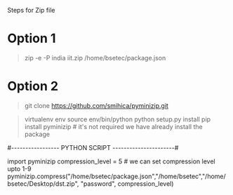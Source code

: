 Steps for Zip file



# Option 1
> zip -e -P india iit.zip /home/bsetec/package.json


# Option 2

> git clone https://github.com/smihica/pyminizip.git

> virtualenv env
> source env/bin/python
> python setup.py install
> pip install pyminizip		# it's not required we have already install the package

#----------------- PYTHON SCRIPT ----------------------#

import pyminizip
compression_level = 5  # we can set compression level upto 1-9
pyminizip.compress("/home/bsetec/package.json","/home/bsetec","/home/bsetec/Desktop/dst.zip", "password", compression_level)




